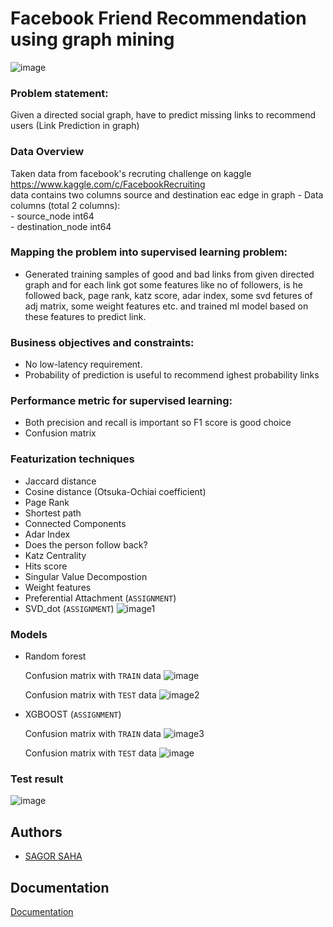 # Facebook Friend Recommendation using graph mining


![image](https://drive.google.com/uc?export=view&id=1RW-TuP7bJY-dcURwCmx4MNHFgWB2uoiJ)


  
### Problem statement: 
Given a directed social graph, have to predict missing links to recommend users (Link Prediction in graph)

### Data Overview
Taken data from facebook's recruting challenge on kaggle https://www.kaggle.com/c/FacebookRecruiting  
data contains two columns source and destination eac edge in graph 
    - Data columns (total 2 columns):  
    - source_node         int64  
    - destination_node    int64  

### Mapping the problem into supervised learning problem:
- Generated training samples of good and bad links from given directed graph and for each link got some features like no of followers, is he followed back, page rank, katz score, adar index, some svd fetures of adj matrix, some weight features etc. and trained ml model based on these features to predict link. 

### Business objectives and constraints:  
- No low-latency requirement.
- Probability of prediction is useful to recommend ighest probability links

### Performance metric for supervised learning:  
- Both precision and recall is important so F1 score is good choice
- Confusion matrix

### Featurization techniques
- Jaccard distance
- Cosine distance (Otsuka-Ochiai coefficient)
- Page Rank
- Shortest path
- Connected Components
- Adar Index
- Does the person follow back?
- Katz Centrality
- Hits score
- Singular Value Decompostion
- Weight features
- Preferential Attachment (``ASSIGNMENT``)
- SVD_dot (``ASSIGNMENT``)
![image1](https://drive.google.com/uc?export=view&id=1u4fb0Za2v3_E2Hdw4G8w_MJVuzTxCJ4X)

### Models
- Random forest

    Confusion matrix with `TRAIN` data
    ![image](https://drive.google.com/uc?export=view&id=169SA8mYnt56vPN_CqAp5dT3JPI0xaoGA)

    Confusion matrix with `TEST` data
    ![image2](https://drive.google.com/uc?export=view&id=1mvkWBM2j-DYLwJBFjsMy0twj2nP7EZLQ)

- XGBOOST (``ASSIGNMENT``)

    Confusion matrix with `TRAIN` data
    ![image3](https://drive.google.com/uc?export=view&id=18TtClD7xivpcGmCfgdq43RQU0EqAWFf1)

    Confusion matrix with `TEST` data
    ![image](https://drive.google.com/uc?export=view&id=178K0bsNnJ0wOwiIK0ak0CGtx_cq4DGme)

### Test result
![image](https://drive.google.com/uc?export=view&id=1AtpbRxFv0-1FPyfO8rYJ-ZfIDjfnwzlj)

  
## Authors

- [SAGOR SAHA](https://www.linkedin.com/in/sagor-saha-047001111/)

  
## Documentation

[Documentation](https://sagarsaha455.medium.com/demystifying-facebook-friend-recommendation-using-graph-mining-46f5bfe37b51)

  
